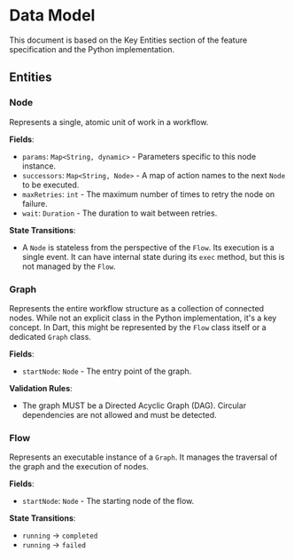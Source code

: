# Data Model

This document is based on the Key Entities section of the feature specification and the Python implementation.

## Entities

### Node
Represents a single, atomic unit of work in a workflow.

**Fields**:
- `params`: `Map<String, dynamic>` - Parameters specific to this node instance.
- `successors`: `Map<String, Node>` - A map of action names to the next `Node` to be executed.
- `maxRetries`: `int` - The maximum number of times to retry the node on failure.
- `wait`: `Duration` - The duration to wait between retries.

**State Transitions**:
- A `Node` is stateless from the perspective of the `Flow`. Its execution is a single event. It can have internal state during its `exec` method, but this is not managed by the `Flow`.

### Graph
Represents the entire workflow structure as a collection of connected nodes. While not an explicit class in the Python implementation, it's a key concept. In Dart, this might be represented by the `Flow` class itself or a dedicated `Graph` class.

**Fields**:
- `startNode`: `Node` - The entry point of the graph.

**Validation Rules**:
- The graph MUST be a Directed Acyclic Graph (DAG). Circular dependencies are not allowed and must be detected.

### Flow
Represents an executable instance of a `Graph`. It manages the traversal of the graph and the execution of nodes.

**Fields**:
- `startNode`: `Node` - The starting node of the flow.

**State Transitions**:
- `running` -> `completed`
- `running` -> `failed`

